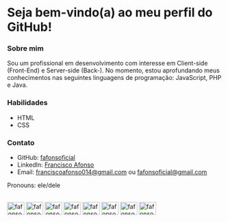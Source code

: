 # Seja bem-vindo(a) ao meu perfil do GitHub!

### Sobre mim

Sou um profissional em desenvolvimento com interesse em Client-side (Front-End) e Server-side (Back-). No momento, estou aprofundando meus conhecimentos nas seguintes linguagens de programação: JavaScript, PHP e Java.

### Habilidades
- HTML
- CSS 
### Contato

 - GitHub: <a href="https://github.com/fafonsoficial" target="_blanck">fafonsoficial</a>
 - LinkedIn: <a href="https://www.linkedin.com/in/francisco-afonso-1b903b204/" target="_blanck">Francisco Afonso</a>
 - Email: franciscoafonso014@gmail.com ou fafonsoficial@gmail.com


Pronouns: ele/dele

<div style="display: inline_block"><br>
  <img align="center" alt="fafonso-HTML" height="30" width="40" src="https://cdn.jsdelivr.net/gh/devicons/devicon@latest/icons/html5/html5-plain-wordmark.svg" />
  <img align="center" alt="fafonso-CSS" height="30" width="40" src="https://cdn.jsdelivr.net/gh/devicons/devicon@latest/icons/css3/css3-plain-wordmark.svg" />
  <img align="center" alt="fafonso-JS" height="30" width="40" src="https://cdn.jsdelivr.net/gh/devicons/devicon@latest/icons/javascript/javascript-original.svg" />
  <img align="center" alt="fafonso-FIGMA" height="30" width="40" src="https://cdn.jsdelivr.net/gh/devicons/devicon@latest/icons/figma/figma-original.svg" />
  <img align="center" alt="fafonso-PHP" height="30" width="40" src="https://cdn.jsdelivr.net/gh/devicons/devicon@latest/icons/php/php-original.svg" />
  <img align="center" alt="fafonso-BOOSTRAP" height="30" width="40" src="https://cdn.jsdelivr.net/gh/devicons/devicon@latest/icons/bootstrap/bootstrap-original-wordmark.svg" />
  <img align="center" alt="fafonso-SQLDEVELOPER" height="30" width="40"  src="https://cdn.jsdelivr.net/gh/devicons/devicon@latest/icons/sqldeveloper/sqldeveloper-original.svg" />
  <img align="center" alt="fafonso-MYSQL" height="30" width="40" src="https://cdn.jsdelivr.net/gh/devicons/devicon@latest/icons/mysql/mysql-original.svg" />         
</div>


 
   
